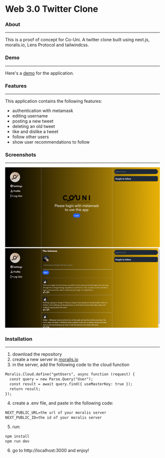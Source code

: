 # Web 3.0 Twitter Clone

### About
---
This is a proof of concept for Co-Uni.
A twitter clone built using next.js, moralis.io, Lens Protocol and tailwindcss. 

### Demo
---
Here's a [demo](https://web3-0-twitter-clone.vercel.app/) for the application.

### Features
---
This application contains the following features:
- authentication with metamask
- editing username
- posting a new tweet
- deleting an old tweet
- like and dislike a tweet
- follow other users
- show user recommendations to follow

### Screenshots
---
![img](./public/couni1.PNG)
![img](./public/couni2.PNG)


### Installation
---
1. download the repository
2. create a new server in [moralis.io](https://moralis.io/)
3. in the server, add the following code to the cloud function
```
Moralis.Cloud.define("getUsers", async function (request) {
  const query = new Parse.Query("User");
  const result = await query.find({ useMasterKey: true });
  return result;
});
```
4. create a .env file, and paste in the following code:
```
NEXT_PUBLIC_URL=the url of your moralis server
NEXT_PUBLIC_ID=the id of your moralis server
```
5. run:
```
npm install
npm run dev
```
6. go to http://localhost:3000 and enjoy!
